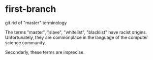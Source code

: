 # first-branch

git rid of "master" terminology

The terms "master", "slave", "whitelist", "blacklist" have racist origins. Unfortunately, they are commonplace in the language of the computer science community.

Secondarly, these terms are imprecise.
